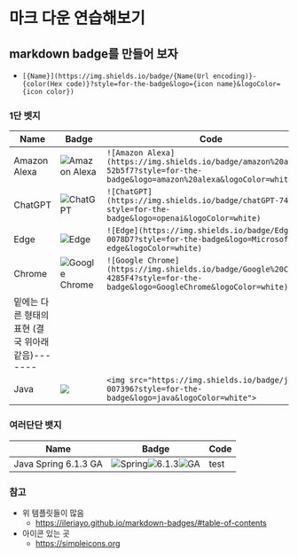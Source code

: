 # 마크 다운 연습해보기
## markdown badge를 만들어 보자
* `[{Name}](https://img.shields.io/badge/{Name(Url encoding)}-{color(Hex code)}?style=for-the-badge&logo={icon name}&logoColor={icon color})`

### 1단 벳지
|Name|Badge|Code|
|---|---|------|
|Amazon Alexa|![Amazon Alexa](https://img.shields.io/badge/amazon%20alexa-52b5f7?style=for-the-badge&logo=amazon%20alexa&logoColor=white)|`![Amazon Alexa](https://img.shields.io/badge/amazon%20alexa-52b5f7?style=for-the-badge&logo=amazon%20alexa&logoColor=white)`|
|ChatGPT|![ChatGPT](https://img.shields.io/badge/chatGPT-74aa9c?style=for-the-badge&logo=openai&logoColor=white)|`![ChatGPT](https://img.shields.io/badge/chatGPT-74aa9c?style=for-the-badge&logo=openai&logoColor=white)`|
|Edge|![Edge](https://img.shields.io/badge/Edge-0078D7?style=for-the-badge&logo=Microsoft-edge&logoColor=white)|`![Edge](https://img.shields.io/badge/Edge-0078D7?style=for-the-badge&logo=Microsoft-edge&logoColor=white)`|
|Chrome|![Google Chrome](https://img.shields.io/badge/Google%20Chrome-4285F4?style=for-the-badge&logo=GoogleChrome&logoColor=white)|`![Google Chrome](https://img.shields.io/badge/Google%20Chrome-4285F4?style=for-the-badge&logo=GoogleChrome&logoColor=white)`|
|밑에는 다른 형태의 표현 (결국 위아래 같음)------- |
|Java|<img src="https://img.shields.io/badge/java-007396?style=for-the-badge&logo=java&logoColor=white"> |`<img src="https://img.shields.io/badge/java-007396?style=for-the-badge&logo=java&logoColor=white"> `|

### 여러단단 뱃지
|Name|Badge|Code|
|---|---|------|
|Java Spring 6.1.3 GA|![Spring](https://img.shields.io/badge/spring-%236DB33F.svg?style=for-the-badge&logo=spring&logoColor=white)![6.1.3](https://img.shields.io/badge/6.1.3-515151?style=for-the-badge)![GA](https://img.shields.io/badge/GA-C81414?style=for-the-badge)|test|

### 참고
* 위 템플릿들이 많음
  * https://ileriayo.github.io/markdown-badges/#table-of-contents
* 아이콘 있는 곳
  * https://simpleicons.org